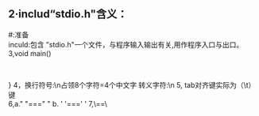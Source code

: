 

## 2·includ“stdio.h"含义：

#:准备  
inculd:包含
”stdio.h"一个文件，与程序输入输出有关,用作程序入口与出口。
3,void main() 

​                   

}
4，换行符号:\n占领8个字符=4个中文字
     转义字符:\n
 5,    tab对齐键实际为（\t）键  
6,a.\"     \"==="  "   b. \'    \'==='  '
7,\\==\